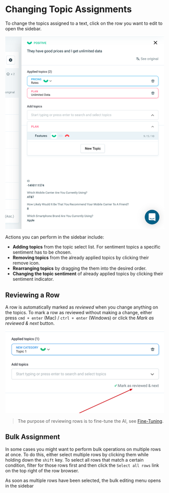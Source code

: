 # Changing Topic Assignments

To change the topics assigned to a text, click on the row you want to edit to open the sidebar.

![Assigning Topics](images/assign-topics-sidebar.png)

Actions you can perform in the sidebar include:
* **Adding topics** from the topic select list. For sentiment topics a specific sentiment has to be chosen.
* **Removing topics** from the already applied topics by clicking their remove icon.
* **Rearranging topics** by dragging the them into the desired order.
* **Changing the topic sentiment** of already applied topics by clicking their sentiment indicator.


## Reviewing a Row

A row is automatically marked as *reviewed* when you change anything on the topics. To mark a row as reviewed without making a change, either press `cmd + enter` (Mac) / `ctrl + enter` (Windows) or click the *Mark as reviewed & next* button.

![Marking as reviewed](images/mark-as-reviewed.png)

<!-- theme: info -->

> The purpose of reviewing rows is to fine-tune the AI, see [Fine-Tuning](docs/03-02-AI-assignments.md#fine-tuning).

## Bulk Assignment

In some cases you might want to perform bulk operations on multiple rows at once. To do this, either select multiple rows by clicking them while holding down the `shift` key. To select all rows that match a certain condition, filter for those rows first and then click the `Select all rows` link on the top right of the row browser.

As soon as multiple rows have been selected, the bulk editing menu opens in the sidebar 